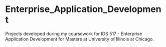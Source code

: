 # Enterprise_Application_Development
Projects developed during my coursework for IDS 517 - Enterprise Application Development for Masters at University of Illinois at Chicago.
